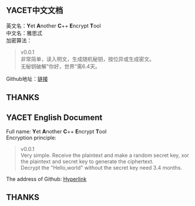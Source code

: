 ## YACET中文文档  
英文名：**Y**et **A**nother **C**++ **E**ncrypt **T**ool  
中文名：雅思忒  
加密算法：
> v0.0.1  
非常简单，读入明文，生成随机秘钥，按位异或生成密文。  
无秘钥破解"你好，世界"需$6.4$天。

Github地址：[链接](https://github.com/yonggandewo/YACET "欢迎光临")
## THANKS
## YACET English Document
Full name: **Y**et **A**nother **C**++ **E**ncrypt **T**ool  
Encryption principle:
> v0.0.1  
Very simple. Receive the plaintext and make a random secret key, xor the plaintext and secret key to generate the ciphertext.  
Decrypt the "Hello,world" without the secret key need $3.4$ months.

The address of Github: [Hyperlink](https://github.com/yonggandewo/YACET "Welcome")
## THANKS
